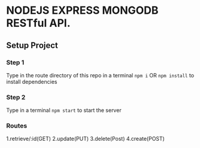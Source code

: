 # NODEJS EXPRESS MONGODB RESTful API.

## Setup Project

### Step 1
Type in the route directory of this repo in a terminal `npm i` OR `npm install` to install dependencies

### Step 2
Type in a terminal `npm start` to start the server

### Routes
1.retrieve/:id(GET)
2.update(PUT)
3.delete(Post)
4.create(POST)

